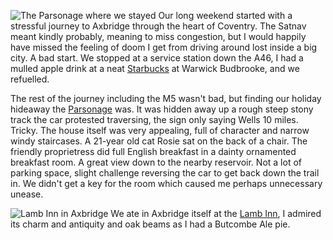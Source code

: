 ![The Parsonage where we stayed](parsonage.JPG)
Our long weekend started with a stressful journey to Axbridge through the heart of
Coventry. The Satnav meant kindly probably, meaning to miss congestion, but I would
happily have missed the feeling of doom I get from driving around lost inside a
big city. A bad start. We stopped at a service station down the A46, I had a mulled apple
drink at a neat [Starbucks](https://www.starbucks.co.uk/) at Warwick Budbrooke,
and we refuelled.

The rest of the journey including the M5 wasn't bad, but finding our holiday hideaway
the [Parsonage](http://www.the-parsonage-axbridge.co.uk) was. It was hidden away up a rough steep stony track the car protested traversing,
the sign only saying Wells 10 miles. Tricky. The house itself was very appealing, full of
character and narrow windy staircases. A 21-year old cat Rosie sat on the back of a chair.
The friendly proprietress did full English breakfast in a dainty ornamented breakfast
room. A great view down to the nearby reservoir. Not a lot of parking space, slight
challenge reversing the car to get back down the trail in. We didn't get a key for the
room which caused me perhaps unnecessary unease.

![Lamb Inn in Axbridge](lamb_inn.JPG)
We ate in Axbridge itself at the [Lamb Inn](https://www.butcombe.com/pubs/the-lamb-hotel/), I admired its
charm and antiquity and oak beams as I had a Butcombe Ale pie.
